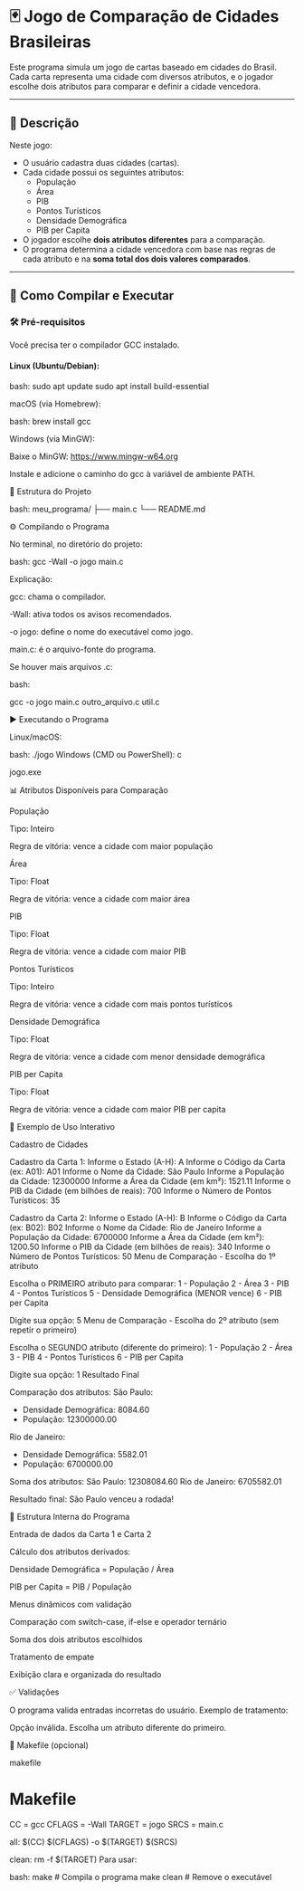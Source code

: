 # 🃏 Jogo de Comparação de Cidades Brasileiras

Este programa simula um jogo de cartas baseado em cidades do Brasil.  
Cada carta representa uma cidade com diversos atributos, e o jogador escolhe dois atributos para comparar e definir a cidade vencedora.

---

## 📌 Descrição

Neste jogo:

- O usuário cadastra duas cidades (cartas).
- Cada cidade possui os seguintes atributos:
  - População
  - Área
  - PIB
  - Pontos Turísticos
  - Densidade Demográfica
  - PIB per Capita
- O jogador escolhe **dois atributos diferentes** para a comparação.
- O programa determina a cidade vencedora com base nas regras de cada atributo e na **soma total dos dois valores comparados**.

---

## 🚀 Como Compilar e Executar

### 🛠️ Pré-requisitos

Você precisa ter o compilador GCC instalado.

#### Linux (Ubuntu/Debian):

bash:
sudo apt update
sudo apt install build-essential

macOS (via Homebrew):

bash:
brew install gcc

Windows (via MinGW):

Baixe o MinGW: https://www.mingw-w64.org

Instale e adicione o caminho do gcc à variável de ambiente PATH.

📁 Estrutura do Projeto

bash:
meu_programa/
├── main.c
└── README.md

⚙️ Compilando o Programa

No terminal, no diretório do projeto:

bash:
gcc -Wall -o jogo main.c

Explicação:

gcc: chama o compilador.

-Wall: ativa todos os avisos recomendados.

-o jogo: define o nome do executável como jogo.

main.c: é o arquivo-fonte do programa.

Se houver mais arquivos .c:

bash:

gcc -o jogo main.c outro_arquivo.c util.c

▶️ Executando o Programa

Linux/macOS:

bash:
./jogo
Windows (CMD ou PowerShell):
c

jogo.exe

📊 Atributos Disponíveis para Comparação

População

Tipo: Inteiro

Regra de vitória: vence a cidade com maior população

Área

Tipo: Float

Regra de vitória: vence a cidade com maior área

PIB

Tipo: Float

Regra de vitória: vence a cidade com maior PIB

Pontos Turísticos

Tipo: Inteiro

Regra de vitória: vence a cidade com mais pontos turísticos

Densidade Demográfica

Tipo: Float

Regra de vitória: vence a cidade com menor densidade demográfica

PIB per Capita

Tipo: Float

Regra de vitória: vence a cidade com maior PIB per capita

🧪 Exemplo de Uso Interativo

Cadastro de Cidades

Cadastro da Carta 1:
Informe o Estado (A-H): A
Informe o Código da Carta (ex: A01): A01
Informe o Nome da Cidade: São Paulo
Informe a População da Cidade: 12300000
Informe a Área da Cidade (em km²): 1521.11
Informe o PIB da Cidade (em bilhões de reais): 700
Informe o Número de Pontos Turísticos: 35

Cadastro da Carta 2:
Informe o Estado (A-H): B
Informe o Código da Carta (ex: B02): B02
Informe o Nome da Cidade: Rio de Janeiro
Informe a População da Cidade: 6700000
Informe a Área da Cidade (em km²): 1200.50
Informe o PIB da Cidade (em bilhões de reais): 340
Informe o Número de Pontos Turísticos: 50
Menu de Comparação - Escolha do 1º atributo

Escolha o PRIMEIRO atributo para comparar:
1 - População
2 - Área
3 - PIB
4 - Pontos Turísticos
5 - Densidade Demográfica (MENOR vence)
6 - PIB per Capita

Digite sua opção: 5
Menu de Comparação - Escolha do 2º atributo (sem repetir o primeiro)

Escolha o SEGUNDO atributo (diferente do primeiro):
1 - População
2 - Área
3 - PIB
4 - Pontos Turísticos
6 - PIB per Capita

Digite sua opção: 1
Resultado Final

Comparação dos atributos:
São Paulo:
 - Densidade Demográfica: 8084.60
 - População: 12300000.00

Rio de Janeiro:
 - Densidade Demográfica: 5582.01
 - População: 6700000.00

Soma dos atributos:
São Paulo: 12308084.60
Rio de Janeiro: 6705582.01

Resultado final:
São Paulo venceu a rodada!

🧱 Estrutura Interna do Programa

Entrada de dados da Carta 1 e Carta 2

Cálculo dos atributos derivados:

Densidade Demográfica = População / Área

PIB per Capita = PIB / População

Menus dinâmicos com validação

Comparação com switch-case, if-else e operador ternário

Soma dos dois atributos escolhidos

Tratamento de empate

Exibição clara e organizada do resultado

✅ Validações

O programa valida entradas incorretas do usuário.
Exemplo de tratamento:

Opção inválida. Escolha um atributo diferente do primeiro.

🔧 Makefile (opcional)

makefile

# Makefile

CC = gcc
CFLAGS = -Wall
TARGET = jogo
SRCS = main.c

all:
	$(CC) $(CFLAGS) -o $(TARGET) $(SRCS)

clean:
	rm -f $(TARGET)
Para usar:

bash:
make       # Compila o programa
make clean # Remove o executável
